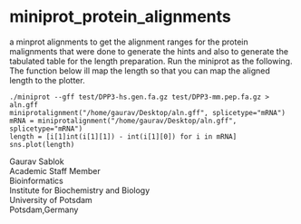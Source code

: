 # miniprot_protein_alignments
a minprot alignments to get the alignment ranges for the protein malignments that were done to generate the hints and also to generate the tabulated table for the length preparation. Run the miniprot as the following. The function below ill map the length so that you can map the aligned length to the plotter. 

```
./miniprot --gff test/DPP3-hs.gen.fa.gz test/DPP3-mm.pep.fa.gz > aln.gff 
miniprotalignment("/home/gaurav/Desktop/aln.gff", splicetype="mRNA")
mRNA = miniprotalignment("/home/gaurav/Desktop/aln.gff", splicetype="mRNA")
length = [i[1]int(i[1][1]) - int(i[1][0]) for i in mRNA]
sns.plot(length) 
```
Gaurav Sablok \
Academic Staff Member \
Bioinformatics \
Institute for Biochemistry and Biology \
University of Potsdam \
Potsdam,Germany

